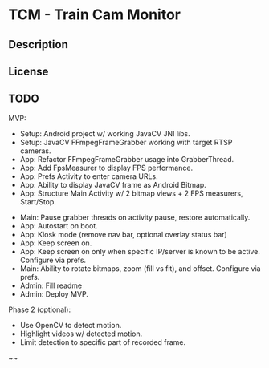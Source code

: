 # TCM - Train Cam Monitor


## Description



## License



## TODO

MVP:
+ Setup: Android project w/ working JavaCV JNI libs.
+ Setup: JavaCV FFmpegFrameGrabber working with target RTSP cameras.
+ App: Refactor FFmpegFrameGrabber usage into GrabberThread.
+ App: Add FpsMeasurer to display FPS performance.
+ App: Prefs Activity to enter camera URLs.
+ App: Ability to display JavaCV frame as Android Bitmap.
+ App: Structure Main Activity w/ 2 bitmap views + 2 FPS measurers, Start/Stop.
- Main: Pause grabber threads on activity pause, restore automatically.
- App: Autostart on boot.
- App: Kiosk mode (remove nav bar, optional overlay status bar)
- App: Keep screen on.
- App: Keep screen on only when specific IP/server is known to be active. Configure via prefs.
- Main: Ability to rotate bitmaps, zoom (fill vs fit), and offset. Configure via prefs.
- Admin: Fill readme
- Admin: Deploy MVP.

Phase 2 (optional):
- Use OpenCV to detect motion.
- Highlight videos w/ detected motion.
- Limit detection to specific part of recorded frame.

~~
